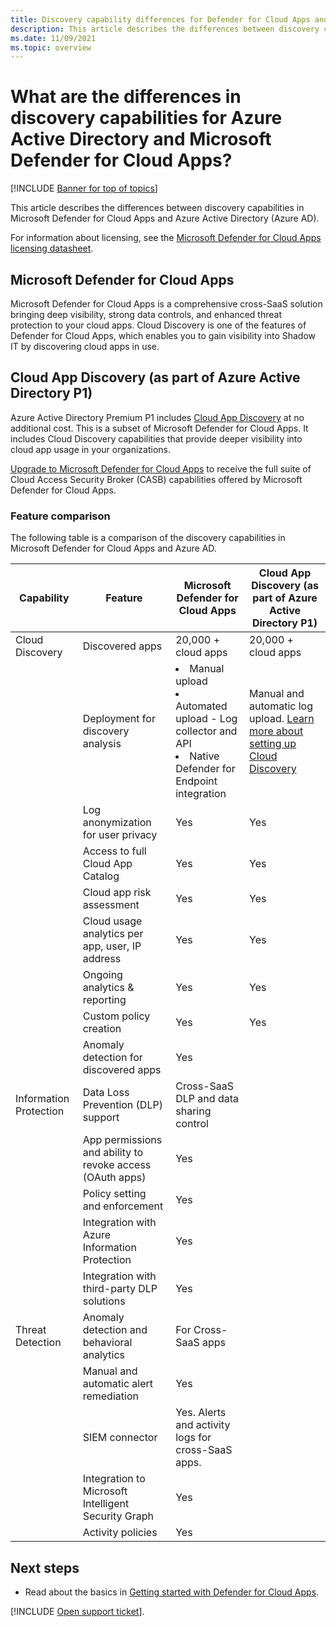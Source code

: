 ```yaml
---
title: Discovery capability differences for Defender for Cloud Apps and Azure AD
description: This article describes the differences between discovery capabilities in Microsoft Defender for Cloud Apps and Azure AD.
ms.date: 11/09/2021
ms.topic: overview
---
```


# What are the differences in discovery capabilities for Azure Active Directory and Microsoft Defender for Cloud Apps?

[!INCLUDE [Banner for top of topics](includes/banner.md)]

This article describes the differences between discovery capabilities in Microsoft Defender for Cloud Apps and Azure Active Directory (Azure AD).

For information about licensing, see the [Microsoft Defender for Cloud Apps licensing datasheet](https://aka.ms/mcaslicensing).

## Microsoft Defender for Cloud Apps

Microsoft Defender for Cloud Apps is a comprehensive cross-SaaS solution bringing deep visibility, strong data controls, and enhanced threat protection to your cloud apps. Cloud Discovery is one of the features of Defender for Cloud Apps, which enables you to gain visibility into Shadow IT by discovering cloud apps in use.

## Cloud App Discovery (as part of Azure Active Directory P1)

Azure Active Directory Premium P1 includes [Cloud App Discovery](./set-up-cloud-discovery.md) at no additional cost. This is a subset of Microsoft Defender for Cloud Apps. It includes Cloud Discovery capabilities that provide deeper visibility into cloud app usage in your organizations.

[Upgrade to Microsoft Defender for Cloud Apps](https://www.microsoft.com/security/business/cloud-app-security) to receive the full suite of Cloud Access Security Broker (CASB) capabilities offered by Microsoft Defender for Cloud Apps.

### Feature comparison

The following table is a comparison of the discovery capabilities in Microsoft Defender for Cloud Apps and Azure AD.

|Capability|Feature|Microsoft Defender for Cloud Apps| Cloud App Discovery (as part of Azure Active Directory P1)|
|----|----|----|----|
|Cloud Discovery|Discovered apps|20,000 + cloud apps|20,000 + cloud apps|
||Deployment for discovery analysis|<li> Manual upload <br> <li> Automated upload - Log collector and API <br> <li> Native Defender for Endpoint integration |Manual and automatic log upload. [Learn more about setting up Cloud Discovery](set-up-cloud-discovery.md)|
||Log anonymization for user privacy|Yes|Yes|
||Access to full Cloud App Catalog|Yes|Yes|
||Cloud app risk assessment|Yes|Yes|
||Cloud usage analytics per app, user, IP address|Yes|Yes|
||Ongoing analytics & reporting|Yes|Yes|
||Custom policy creation |Yes|Yes|
||Anomaly detection for discovered apps|Yes||
|Information Protection|Data Loss Prevention (DLP) support|Cross-SaaS DLP and data sharing control||
||App permissions and ability to revoke access (OAuth apps)|Yes||
||Policy setting and enforcement|Yes||
||Integration with Azure Information Protection |Yes||
||Integration with third-party DLP solutions|Yes||
|Threat Detection|Anomaly detection and behavioral analytics|For Cross-SaaS apps||
||Manual and automatic alert remediation|Yes||
||SIEM connector|Yes. Alerts and activity logs for cross-SaaS apps.||
||Integration to Microsoft Intelligent Security Graph|Yes||
||Activity policies|Yes||

## Next steps

- Read about the basics in [Getting started with Defender for Cloud Apps](getting-started-with-cloud-app-security.md).

[!INCLUDE [Open support ticket](includes/support.md)].
